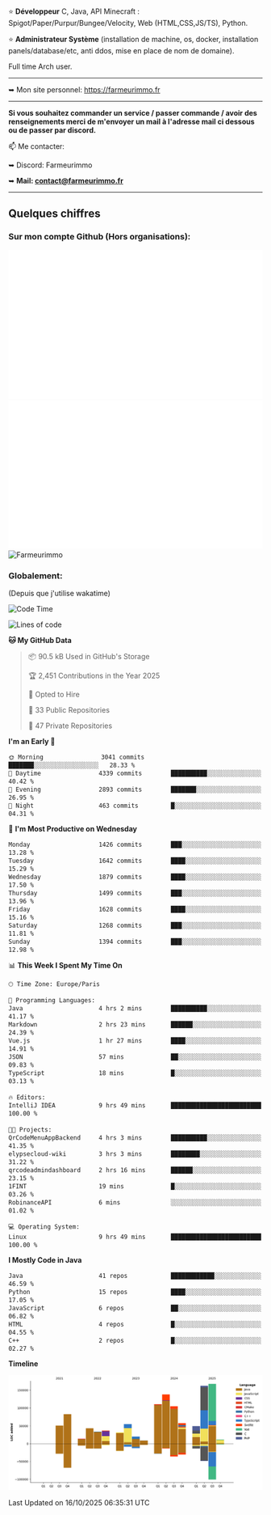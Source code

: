 ⭐ **Développeur** C, Java, API Minecraft : Spigot/Paper/Purpur/Bungee/Velocity, Web (HTML,CSS,JS/TS), Python.

⭐ **Administrateur Système** (installation de machine, os, docker, installation panels/database/etc, anti ddos, mise en place de nom de domaine).

Full time Arch user.

---

➥ Mon site personnel: https://farmeurimmo.fr

---

**Si vous souhaitez commander un service / passer commande / avoir des renseignements merci de m'envoyer un mail à l'adresse mail ci dessous ou de passer par discord.**

📫 Me contacter:
 
   ➥ Discord: Farmeurimmo
   
   ➥ **Mail: contact@farmeurimmo.fr**

---
## Quelques chiffres

### Sur mon compte Github (Hors organisations):

<a href="https://github.com/Farmeurimmo/github-stats">
<img src="https://github.com/Farmeurimmo/github-stats/blob/master/generated/overview.svg#gh-dark-mode-only" />
<img src="https://github.com/Farmeurimmo/github-stats/blob/master/generated/languages.svg#gh-dark-mode-only" />
</a>

<img src="https://komarev.com/ghpvc/?username=Farmeurimmo" alt="Farmeurimmo" />

### Globalement:

(Depuis que j'utilise wakatime)
<!--START_SECTION:waka-->
![Code Time](http://img.shields.io/badge/Code%20Time-2%2C497%20hrs%2058%20mins-blue)

![Lines of code](https://img.shields.io/badge/From%20Hello%20World%20I%27ve%20Written-1.2%20million%20lines%20of%20code-blue)

**🐱 My GitHub Data** 

> 📦 90.5 kB Used in GitHub's Storage 
 > 
> 🏆 2,451 Contributions in the Year 2025
 > 
> 💼 Opted to Hire
 > 
> 📜 33 Public Repositories 
 > 
> 🔑 47 Private Repositories 
 > 
**I'm an Early 🐤** 

```text
🌞 Morning                3041 commits        ███████░░░░░░░░░░░░░░░░░░   28.33 % 
🌆 Daytime                4339 commits        ██████████░░░░░░░░░░░░░░░   40.42 % 
🌃 Evening                2893 commits        ███████░░░░░░░░░░░░░░░░░░   26.95 % 
🌙 Night                  463 commits         █░░░░░░░░░░░░░░░░░░░░░░░░   04.31 % 
```
📅 **I'm Most Productive on Wednesday** 

```text
Monday                   1426 commits        ███░░░░░░░░░░░░░░░░░░░░░░   13.28 % 
Tuesday                  1642 commits        ████░░░░░░░░░░░░░░░░░░░░░   15.29 % 
Wednesday                1879 commits        ████░░░░░░░░░░░░░░░░░░░░░   17.50 % 
Thursday                 1499 commits        ███░░░░░░░░░░░░░░░░░░░░░░   13.96 % 
Friday                   1628 commits        ████░░░░░░░░░░░░░░░░░░░░░   15.16 % 
Saturday                 1268 commits        ███░░░░░░░░░░░░░░░░░░░░░░   11.81 % 
Sunday                   1394 commits        ███░░░░░░░░░░░░░░░░░░░░░░   12.98 % 
```


📊 **This Week I Spent My Time On** 

```text
🕑︎ Time Zone: Europe/Paris

💬 Programming Languages: 
Java                     4 hrs 2 mins        ██████████░░░░░░░░░░░░░░░   41.17 % 
Markdown                 2 hrs 23 mins       ██████░░░░░░░░░░░░░░░░░░░   24.39 % 
Vue.js                   1 hr 27 mins        ████░░░░░░░░░░░░░░░░░░░░░   14.91 % 
JSON                     57 mins             ██░░░░░░░░░░░░░░░░░░░░░░░   09.83 % 
TypeScript               18 mins             █░░░░░░░░░░░░░░░░░░░░░░░░   03.13 % 

🔥 Editors: 
IntelliJ IDEA            9 hrs 49 mins       █████████████████████████   100.00 % 

🐱‍💻 Projects: 
QrCodeMenuAppBackend     4 hrs 3 mins        ██████████░░░░░░░░░░░░░░░   41.35 % 
elypsecloud-wiki         3 hrs 3 mins        ████████░░░░░░░░░░░░░░░░░   31.22 % 
qrcodeadmindashboard     2 hrs 16 mins       ██████░░░░░░░░░░░░░░░░░░░   23.15 % 
1FINT                    19 mins             █░░░░░░░░░░░░░░░░░░░░░░░░   03.26 % 
RobinanceAPI             6 mins              ░░░░░░░░░░░░░░░░░░░░░░░░░   01.02 % 

💻 Operating System: 
Linux                    9 hrs 49 mins       █████████████████████████   100.00 % 
```

**I Mostly Code in Java** 

```text
Java                     41 repos            ████████████░░░░░░░░░░░░░   46.59 % 
Python                   15 repos            ████░░░░░░░░░░░░░░░░░░░░░   17.05 % 
JavaScript               6 repos             ██░░░░░░░░░░░░░░░░░░░░░░░   06.82 % 
HTML                     4 repos             █░░░░░░░░░░░░░░░░░░░░░░░░   04.55 % 
C++                      2 repos             █░░░░░░░░░░░░░░░░░░░░░░░░   02.27 % 
```



**Timeline**

![Lines of Code chart](https://raw.githubusercontent.com/Farmeurimmo/Farmeurimmo/main/assets/bar_graph.png)


 Last Updated on 16/10/2025 06:35:31 UTC
<!--END_SECTION:waka-->
